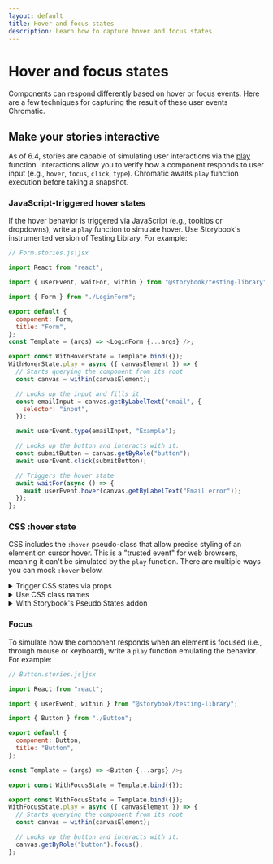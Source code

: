 ```yaml
---
layout: default
title: Hover and focus states
description: Learn how to capture hover and focus states
---
```


# Hover and focus states

Components can respond differently based on hover or focus events. Here are a few techniques for capturing the result of these user events Chromatic.

## Make your stories interactive

As of 6.4, stories are capable of simulating user interactions via the [play](https://storybook.js.org/docs/react/writing-stories/play-function) function. Interactions allow you to verify how a component responds to user input (e.g., `hover`, `focus`, `click`, `type`). Chromatic awaits `play` function execution before taking a snapshot.

### JavaScript-triggered hover states

If the hover behavior is triggered via JavaScript (e.g., tooltips or dropdowns), write a `play` function to simulate hover. Use Storybook's instrumented version of Testing Library. For example:

```js
// Form.stories.js|jsx

import React from "react";

import { userEvent, waitFor, within } from "@storybook/testing-library";

import { Form } from "./LoginForm";

export default {
  component: Form,
  title: "Form",
};
const Template = (args) => <LoginForm {...args} />;

export const WithHoverState = Template.bind({});
WithHoverState.play = async ({ canvasElement }) => {
  // Starts querying the component from its root
  const canvas = within(canvasElement);

  // Looks up the input and fills it.
  const emailInput = canvas.getByLabelText("email", {
    selector: "input",
  });

  await userEvent.type(emailInput, "Example");

  // Looks up the button and interacts with it.
  const submitButton = canvas.getByRole("button");
  await userEvent.click(submitButton);

  // Triggers the hover state
  await waitFor(async () => {
    await userEvent.hover(canvas.getByLabelText("Email error"));
  });
};
```

### CSS :hover state

CSS includes the `:hover` pseudo-class that allow precise styling of an element on cursor hover. This is a "trusted event" for web browsers, meaning it can't be simulated by the `play` function. There are multiple ways you can mock `:hover` below.

<details>
  <summary>Trigger CSS states via props</summary>

You can also test the element's states, although not recommended, by creating a separate "pure" stateless component, which you can use to test the exact configurations you are after via props. Looking at the following example:

```js
// MyComponent.js|jsx

export function MyComponent({ isHovered, isActive, label }) {
  return (
    <Button isHovered={isHovered} isActive={isActive}>
      {label}
    </Button>
  );
}

MyComponent.defaultProps = {
  isHovered: false,
  isActive: false,
  label: "Submit",
};
```

You can write the following story to trigger the props:

```js
// MyComponent.stories.js|jsx

import { MyComponent } from './MyComponent';

export default {
  component: MyComponent,
  title: 'MyComponent',
};


const Template = (args) => <MyComponent {...args}/>;

export const HoverState = Template.bind({});

HoverState.args = {
  isHovered: true,
  label: `I'm :hover`
};

export const ActiveState = Template.bind({});
ActiveState.args = {
  isActive: true,
  label: `I'm :active`
}:
```

</details>

<details>

  <summary>Use CSS class names</summary>

You can also add a CSS class name that mirrors the states you're trying to test (e.g., `hover`, `active`):

```css
/* Component styles */
MyComponent:hover,
MyComponent.hover {
  background: purple;
}

MyComponent:active,
MyComponent.active {
  background: green;
}
```

Then write a story that utilizes the class name:

```js
// MyComponent.stories.js|jsx

import { MyComponent } from "./MyComponent";

export default {
  component: MyComponent,
  title: "MyComponent",
};

const Template = (args) => <MyComponent {...args} />;

export const HoverStatewithClass = Template.bind({});

HoverStatewithClass.args = {
  ...HoverState.args,
  className: "hover",
};

export const ActiveStatewithClass = Template.bind({});
ActiveStatewithClass.args = {
  ...ActiveState.args,
  className: "active",
};
```

You can also extend this technique using a JS wrapper that [automates adding a class](https://github.com/Workday/canvas-kit/pull/377/files).

</details>

<details>
<summary>With Storybook's Pseudo States addon</summary>

For simple, functional components with CSS pseudo-classes (e.g., `hover`, `active`), you can also use the [Storybook's Pseudo States addon](https://storybook.js.org/addons/storybook-addon-pseudo-states) to test such states. For example:

```js
// Button.stories.js|jsx

import React from "react";
import { Button } from "./Button";

export default {
  title: "Button",
  component: Button,
};

const Template = (args) => <Button {...args} />;

export const WithHoverState = Template.bind({});
WithHoverState.args = {
  size: "small",
  label: "Button",
};

WithHoverState.parameters = {
  // Toggles the component hover state via parameter.
  pseudo: { hover: true },
};
```

</details>

### Focus

To simulate how the component responds when an element is focused (i.e., through mouse or keyboard), write a `play` function emulating the behavior. For example:

```js
// Button.stories.js|jsx

import React from "react";

import { userEvent, within } from "@storybook/testing-library";

import { Button } from "./Button";

export default {
  component: Button,
  title: "Button",
};

const Template = (args) => <Button {...args} />;

export const WithFocusState = Template.bind({});

export const WithFocusState = Template.bind({});
WithFocusState.play = async ({ canvasElement }) => {
  // Starts querying the component from its root
  const canvas = within(canvasElement);

  // Looks up the button and interacts with it.
  canvas.getByRole("button").focus();
};
```

